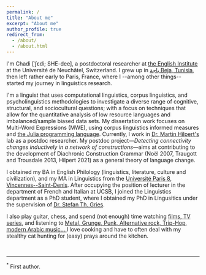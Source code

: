 ```yaml
---
permalink: /
title: "About me"
excerpt: "About me"
author_profile: true
redirect_from: 
  - /about/
  - /about.html
---
```


I'm Chadi [ˈʃɛdi; SHE-dee], a postdoctoral researcher  at <a href="https://www.unine.ch/anglais" target="_blank">the English Institute</a> at the Université de Neuchâtel, Switzerland. I grew up in 
<a href="https://en.wikipedia.org/wiki/B%C3%A9ja" target="_blank">باجة Beja, Tunisia</a>, then left rather early to Paris, France, where I --among other things-- started my journey in linguistics research. 

I'm a linguist that uses computational linguistics, corpus linguistics, and psycholinguistics methodologies to investigate a diverse range of cognitive, structural, and sociocultural questions; with a focus on techniques that allow for the quantitative analysis of low resource languages and imbalanced/sample biased data sets. My dissertation work focuses on Multi-Word Expressions (MWE), using corpus linguistics informed measures and <a href="https://julialang.org/" target="_blank">the Julia programming language</a>. Currently, I work in <a href="https://www.unine.ch/biographie/martin-hilpert" target="_blank">Dr. Martin Hilpert's</a> lab as a postdoc researcher. My postdoc project—*Detecting connectivity changes inductively in a network of constructions*—aims at contributing to the development of Diachronic Construction Grammar (Noël 2007, Traugott and Trousdale 2013, Hilpert 2021) as a general theory of language change.

I obtained my BA in English Philology (linguistics, literature, culture and civilization), and my MA in Linguistics from the <a href="https://www.univ-paris8.fr/" target="_blank">Université Paris 8, Vincennes--Saint-Denis</a>. After occupying the position of lecturer in the department of French and Italian at UCSB, I joined the Linguistics department as a PhD student, where I obtained my PhD in Lingusitics under the supervision of <a href="https://www.stgries.info" target="_blank">Dr. Stefan Th. Gries</a>.

I also play guitar, chess, and spend (not enough) time watching <a href="https://letterboxd.com/enahoua/films/" target="_blank">films, TV series</a>, and listening to <a href="https://open.spotify.com/user/w799hdeiwu9qtl0ffcs8c0yxk?si=5e0b0eba5d794691" target="_blank">Metal, Grunge, Punk, Alternative rock, Trip-Hop, modern Arabic music... </a> I love cooking and have to often deal with my stealthy cat hunting for (easy) prays around the kitchen.


<br>
<hr/>
<sup>*</sup> First author.
